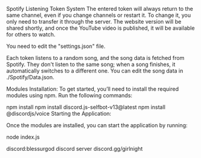 Spotify Listening Token System
The entered token will always return to the same channel, even if you change channels or restart it. To change it, you only need to transfer it through the server. The website version will be shared shortly, and once the YouTube video is published, it will be available for others to watch.

You need to edit the "settings.json" file.

Each token listens to a random song, and the song data is fetched from Spotify. They don't listen to the same song; when a song finishes, it automatically switches to a different one. You can edit the song data in ./Spotify/Data.json.



Modules Installation:
To get started, you’ll need to install the required modules using npm. Run the following commands:


npm install
npm install discord.js-selfbot-v13@latest
npm install @discordjs/voice
Starting the Application:

Once the modules are installed, you can start the application by running:

node index.js


discord:blessurgod
discord server discord.gg/girlnight
